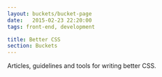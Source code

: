```yaml
---
layout: buckets/bucket-page
date:   2015-02-23 22:20:00
tags: front-end, development

title: Better CSS
section: Buckets
---
```


Articles, guidelines and tools for writing better CSS.
